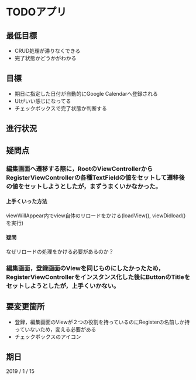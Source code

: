 # TODOアプリ

## 最低目標
- CRUD処理が滞りなくできる
- 完了状態かどうかがわかる

## 目標
- 期日に指定した日付が自動的にGoogle Calendarへ登録される
- UIがいい感じになってる
- チェックボックスで完了状態か判断する

## 進行状況

## 疑問点
### 編集画面へ遷移する際に，RootのViewControllerからRegisterViewControllerの各種TextFieldの値をセットして遷移後の値をセットしようとしたが，まずうまくいかなかった。
#### 上手くいった方法
viewWillAppear内でview自体のリロードをかける(loadView(), viewDidload()を実行)
#### 疑問
なぜリロードの処理をかける必要があるのか？

### 編集画面，登録画面のViewを同じものにしたかったため，RegisterViewControllerをインスタンス化した後にButtonのTitleをセットしようとしたが，上手くいかない。

## 要変更箇所
- 登録，編集画面のViewが２つの役割を持っているのにRegisterの名前しか持っていないため，変える必要がある
- チェックボックスのアイコン

## 期日
2019 / 1 / 15

